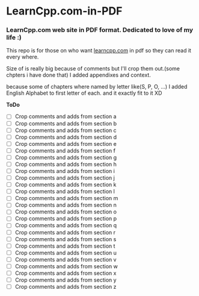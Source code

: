 # LearnCpp.com-in-PDF
### LearnCpp.com web site in PDF format. **Dedicated to love of my life :)**

This repo is for those on who want [learncpp.com](learncpp.com) in pdf so they can read it every where.

Size of is really big because of comments but I'll crop them out.(some chpters i have done that)
I added appendixes and context.

because some of chapters where named by letter like(S, P, O, ...) I added English Alphabet to first letter of each.
and it exactly fit to it XD

**ToDo**
- [ ] Crop comments and adds from section a
- [ ] Crop comments and adds from section b
- [ ] Crop comments and adds from section c
- [ ] Crop comments and adds from section d
- [ ] Crop comments and adds from section e
- [ ] Crop comments and adds from section f
- [ ] Crop comments and adds from section g
- [ ] Crop comments and adds from section h
- [ ] Crop comments and adds from section i
- [ ] Crop comments and adds from section j
- [ ] Crop comments and adds from section k
- [ ] Crop comments and adds from section l
- [ ] Crop comments and adds from section m
- [ ] Crop comments and adds from section n
- [ ] Crop comments and adds from section o
- [ ] Crop comments and adds from section p
- [ ] Crop comments and adds from section q
- [ ] Crop comments and adds from section r
- [ ] Crop comments and adds from section s
- [ ] Crop comments and adds from section t
- [ ] Crop comments and adds from section u
- [ ] Crop comments and adds from section v
- [ ] Crop comments and adds from section w
- [ ] Crop comments and adds from section x
- [ ] Crop comments and adds from section y
- [ ] Crop comments and adds from section z
